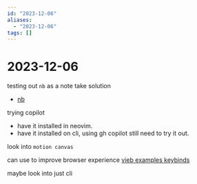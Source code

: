 ```yaml
---
id: "2023-12-06"
aliases:
  - "2023-12-06"
tags: []
---
```


# 2023-12-06

testing out `nb` as a note take solution
* [nb](https://github.com/xwmx/nb)

trying copilot
  - have it installed in neovim.
  - have it installed on cli, using gh copilot still need to try it out.

look into `motion canvas`

can use to improve browser experience
[vieb examples keybinds](https://github.com/Jelmerro/Vieb/tree/master/app/examples)

maybe look into just cli
